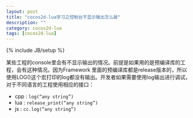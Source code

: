 ```yaml
---
layout: post
title: "cocos2d-lua学习之控制台不显示输出怎么破"
description: ""
category: cocos2d-lua
tags: [cocos2d-lua]
---
```

{% include JB/setup %}


某些工程的console里会有不显示输出的情况。前提是如果用的是预编译库的工程，会有这种情况。因为Framework 里面的预编译库都是release版本的，所以使用LOG()这个宏打印的log都没有输出。开发者如果需要使用log输出进行调试，对于不同语言的工程使用相应的接口： 

 - cpp : `log(“any string”) `
 - lua : `release_print(“any string”) `
 - js  : `cc.log(“any string”) `